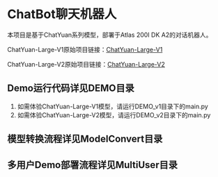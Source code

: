 # ChatBot聊天机器人

本项目是基于ChatYuan系列模型，部署于Atlas 200I DK A2的对话机器人。

ChatYuan-Large-V1原始项目链接：[ChatYuan-Large-V1](https://huggingface.co/ClueAI/ChatYuan-large-v1)

ChatYuan-Large-V2原始项目链接：[ChatYuan-Large-V2](https://huggingface.co/ClueAI/ChatYuan-large-v2)

## Demo运行代码详见DEMO目录
1. 如需体验ChatYuan-Large-V1模型，请运行DEMO_v1目录下的main.py
2. 如需体验ChatYuan-Large-V2模型，请运行DEMO_v2目录下的main.py

## 模型转换流程详见ModelConvert目录

## 多用户Demo部署流程详见MultiUser目录